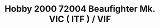 ---
title: "Hobby 2000 72004 Beaufighter Mk. VIC ( ITF ) / VIF"
price: "TBA" 
desc: "Maketa"
img_path: "/assets/img/H2K72004.jpg"
brand: "N/A"
available: false
special_offer: false
new: false
soon: false
cat: "0010000"
subcat: "0012000"
subsubcat: "0N/A"
sifra: "H2K72004"
---